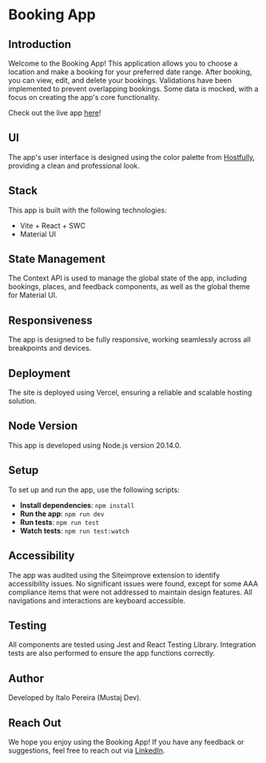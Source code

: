 # Booking App

## Introduction

Welcome to the Booking App! This application allows you to choose a location and make a booking for your preferred date range. After booking, you can view, edit, and delete your bookings. Validations have been implemented to prevent overlapping bookings. Some data is mocked, with a focus on creating the app's core functionality.

Check out the live app [here](https://booking-app-weld.vercel.app/)!

## UI

The app's user interface is designed using the color palette from [Hostfully](https://www.hostfully.com/), providing a clean and professional look.

## Stack

This app is built with the following technologies:
- Vite + React + SWC
- Material UI

## State Management

The Context API is used to manage the global state of the app, including bookings, places, and feedback components, as well as the global theme for Material UI.

## Responsiveness

The app is designed to be fully responsive, working seamlessly across all breakpoints and devices.

## Deployment

The site is deployed using Vercel, ensuring a reliable and scalable hosting solution.

## Node Version

This app is developed using Node.js version 20.14.0.

## Setup

To set up and run the app, use the following scripts:

- **Install dependencies**: `npm install`
- **Run the app**: `npm run dev`
- **Run tests**: `npm run test`
- **Watch tests**: `npm run test:watch`

## Accessibility

The app was audited using the Siteimprove extension to identify accessibility issues. No significant issues were found, except for some AAA compliance items that were not addressed to maintain design features. All navigations and interactions are keyboard accessible.

## Testing

All components are tested using Jest and React Testing Library. Integration tests are also performed to ensure the app functions correctly.

## Author

Developed by Italo Pereira (Mustaj Dev).

## Reach Out

We hope you enjoy using the Booking App! If you have any feedback or suggestions, feel free to reach out via [LinkedIn](https://www.linkedin.com/in/italo-pereira-59603815a/).
